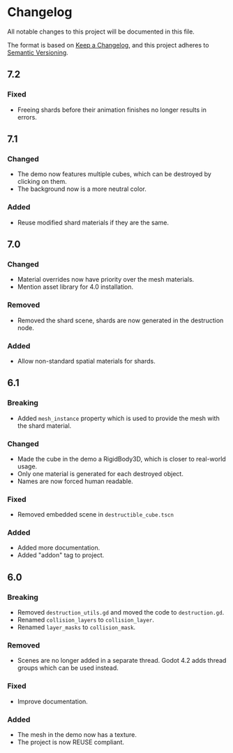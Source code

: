 <!--
SPDX-FileCopyrightText: 2023 Jummit

SPDX-License-Identifier: CC0-1.0
-->

# Changelog

All notable changes to this project will be documented in this file.

The format is based on [Keep a Changelog](https://keepachangelog.com/en/1.0.0/),
and this project adheres to [Semantic Versioning](https://semver.org/spec/v2.0.0.html).

## 7.2

### Fixed

* Freeing shards before their animation finishes no longer results in errors.

## 7.1

### Changed

* The demo now features multiple cubes, which can be destroyed by clicking on them.
* The background now is a more neutral color.

### Added

* Reuse modified shard materials if they are the same.

## 7.0

### Changed

* Material overrides now have priority over the mesh materials.
* Mention asset library for 4.0 installation.

### Removed

* Removed the shard scene, shards are now generated in the destruction node.

### Added

* Allow non-standard spatial materials for shards.

## 6.1

### Breaking

* Added `mesh_instance` property which is used to provide the mesh with the shard material.

### Changed

* Made the cube in the demo a RigidBody3D, which is closer to real-world usage.
* Only one material is generated for each destroyed object.
* Names are now forced human readable.

### Fixed

* Removed embedded scene in `destructible_cube.tscn`

### Added

* Added more documentation.
* Added "addon" tag to project.

## 6.0

### Breaking

* Removed `destruction_utils.gd` and moved the code to `destruction.gd`.
* Renamed `collision_layers` to `collision_layer`.
* Renamed `layer_masks` to `collision_mask`.

### Removed

* Scenes are no longer added in a separate thread. Godot 4.2 adds thread groups which can be used instead.

### Fixed

* Improve documentation.

### Added

* The mesh in the demo now has a texture.
* The project is now REUSE compliant.
